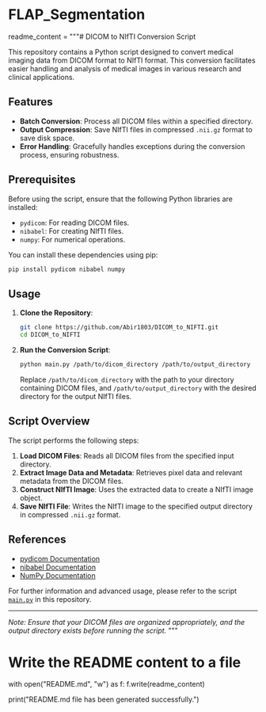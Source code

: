 # FLAP_Segmentation
readme_content = """# DICOM to NIfTI Conversion Script

This repository contains a Python script designed to convert medical imaging data from DICOM format to NIfTI format. This conversion facilitates easier handling and analysis of medical images in various research and clinical applications.

## Features

- **Batch Conversion**: Process all DICOM files within a specified directory.
- **Output Compression**: Save NIfTI files in compressed `.nii.gz` format to save disk space.
- **Error Handling**: Gracefully handles exceptions during the conversion process, ensuring robustness.

## Prerequisites

Before using the script, ensure that the following Python libraries are installed:

- `pydicom`: For reading DICOM files.
- `nibabel`: For creating NIfTI files.
- `numpy`: For numerical operations.

You can install these dependencies using pip:

```bash
pip install pydicom nibabel numpy
```

## Usage

1. **Clone the Repository**:

   ```bash
   git clone https://github.com/Abir1803/DICOM_to_NIFTI.git
   cd DICOM_to_NIFTI
   ```

2. **Run the Conversion Script**:

   ```bash
   python main.py /path/to/dicom_directory /path/to/output_directory
   ```

   Replace `/path/to/dicom_directory` with the path to your directory containing DICOM files, and `/path/to/output_directory` with the desired directory for the output NIfTI files.

## Script Overview

The script performs the following steps:

1. **Load DICOM Files**: Reads all DICOM files from the specified input directory.
2. **Extract Image Data and Metadata**: Retrieves pixel data and relevant metadata from the DICOM files.
3. **Construct NIfTI Image**: Uses the extracted data to create a NIfTI image object.
4. **Save NIfTI File**: Writes the NIfTI image to the specified output directory in compressed `.nii.gz` format.

## References

- [pydicom Documentation](https://pydicom.github.io/)
- [nibabel Documentation](https://nipy.org/nibabel/)
- [NumPy Documentation](https://numpy.org/doc/)

For further information and advanced usage, please refer to the script [`main.py`](https://github.com/Abir1803/DICOM_to_NIFTI/blob/main/main.py) in this repository.

---

*Note: Ensure that your DICOM files are organized appropriately, and the output directory exists before running the script.*
"""

# Write the README content to a file
with open("README.md", "w") as f:
    f.write(readme_content)

print("README.md file has been generated successfully.")
